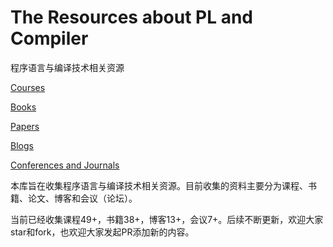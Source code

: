 # The Resources about PL and Compiler

程序语言与编译技术相关资源

[Courses](https://github.com/shining1984/PL-Compiler-Course-Collection/blob/master/Courses.md)

[Books](https://github.com/shining1984/PL-Compiler-Course-Collection/blob/master/Books.md)

[Papers](https://github.com/shining1984/PL-Compiler-Course-Collection/blob/master/Papers.md)

[Blogs](https://github.com/shining1984/PL-Compiler-Resource/blob/master/Blogs.md)

[Conferences and Journals](https://github.com/shining1984/PL-Compiler-Resource/blob/master/Conferences_Journals.md)

本库旨在收集程序语言与编译技术相关资源。目前收集的资料主要分为课程、书籍、论文、博客和会议（论坛）。

当前已经收集课程49+，书籍38+，博客13+，会议7+。后续不断更新，欢迎大家star和fork，也欢迎大家发起PR添加新的内容。